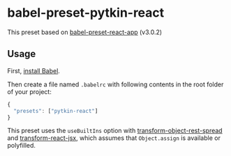 # babel-preset-pytkin-react

This preset based on [babel-preset-react-app](https://github.com/facebookincubator/create-react-app/tree/master/packages/babel-preset-react-app) (v3.0.2)

## Usage

First, [install Babel](https://babeljs.io/docs/setup/).

Then create a file named `.babelrc` with following contents in the root folder of your project:

  ```js
  {
    "presets": ["pytkin-react"]
  }
  ```

This preset uses the `useBuiltIns` option with [transform-object-rest-spread](http://babeljs.io/docs/plugins/transform-object-rest-spread/) and [transform-react-jsx](http://babeljs.io/docs/plugins/transform-react-jsx/), which assumes that `Object.assign` is available or polyfilled.
